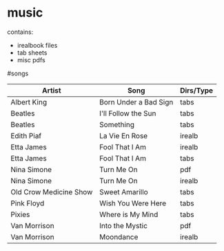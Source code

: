# music
contains:
* irealbook files
* tab sheets
* misc pdfs

#songs

| **Artist** | **Song** | **Dirs/Type** |
| -------- | -------- | -------- |
| Albert King | Born Under a Bad Sign | tabs |
| Beatles | I'll Follow the Sun | tabs |
| Beatles | Something | tabs |
| Edith Piaf | La Vie En Rose | irealb |
| Etta James | Fool That I Am | irealb |
| Etta James | Fool That I Am | tabs |
| Nina Simone | Turn Me On | pdf |
| Nina Simone | Turn Me On | irealb |
| Old Crow Medicine Show | Sweet Amarillo | tabs |
| Pink Floyd | Wish You Were Here | tabs |
| Pixies | Where is My Mind | tabs | 
| Van Morrison | Into the Mystic | pdf |
| Van Morrison | Moondance | irealb |

